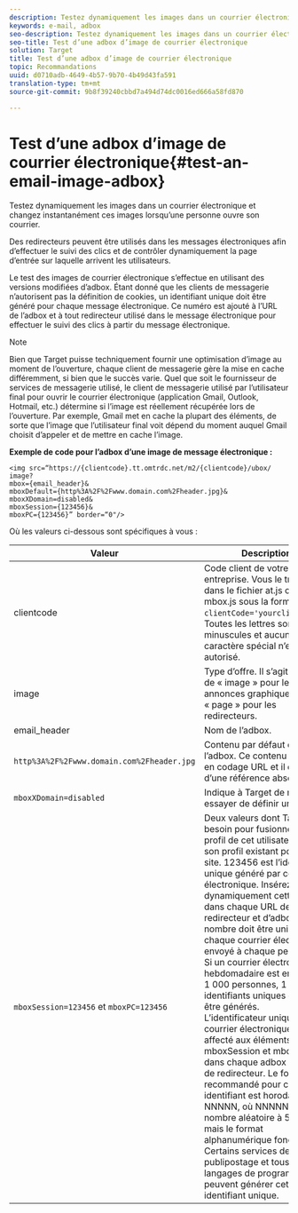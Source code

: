 ```yaml
---
description: Testez dynamiquement les images dans un courrier électronique et changez instantanément ces images lorsqu’une personne ouvre son courrier.
keywords: e-mail, adbox
seo-description: Testez dynamiquement les images dans un courrier électronique et changez instantanément ces images lorsqu’une personne ouvre son courrier.
seo-title: Test d’une adbox d’image de courrier électronique
solution: Target
title: Test d’une adbox d’image de courrier électronique
topic: Recommandations
uuid: d0710adb-4649-4b57-9b70-4b49d43fa591
translation-type: tm+mt
source-git-commit: 9b8f39240cbbd7a494d74dc0016ed666a58fd870

---
```



# Test d’une adbox d’image de courrier électronique{#test-an-email-image-adbox}

Testez dynamiquement les images dans un courrier électronique et changez instantanément ces images lorsqu’une personne ouvre son courrier.

Des redirecteurs peuvent être utilisés dans les messages électroniques afin d’effectuer le suivi des clics et de contrôler dynamiquement la page d’entrée sur laquelle arrivent les utilisateurs.

Le test des images de courrier électronique s’effectue en utilisant des versions modifiées d’adbox. Étant donné que les clients de messagerie n’autorisent pas la définition de cookies, un identifiant unique doit être généré pour chaque message électronique. Ce numéro est ajouté à l’URL de l’adbox et à tout redirecteur utilisé dans le message électronique pour effectuer le suivi des clics à partir du message électronique.

>[!NOTE]
>
>Bien que Target puisse techniquement fournir une optimisation d’image au moment de l’ouverture, chaque client de messagerie gère la mise en cache différemment, si bien que le succès varie. Quel que soit le fournisseur de services de messagerie utilisé, le client de messagerie utilisé par l’utilisateur final pour ouvrir le courrier électronique (application Gmail, Outlook, Hotmail, etc.) détermine si l’image est réellement récupérée lors de l’ouverture. Par exemple, Gmail met en cache la plupart des éléments, de sorte que l’image que l’utilisateur final voit dépend du moment auquel Gmail choisit d’appeler et de mettre en cache l’image.

**Exemple de code pour l’adbox d’une image de message électronique :**

```
<img src=“https://{clientcode}.tt.omtrdc.net/m2/​{clientcode}/ubox/​image?
mbox={email_header}&
mboxDefault=​{http%3A%2F%2Fwww.domain.com%2Fheader.jpg}&
mboxXDomain=disabled&
mboxSession={123456}&
mboxPC={123456}” border=“0"/>
```

Où les valeurs ci-dessous sont spécifiques à vous :

| Valeur | Description |
|--- |--- |
| clientcode | Code client de votre entreprise. Vous le trouverez dans le fichier at.js ou mbox.js sous la forme `clientCode='yourclientcode'`. Toutes les lettres sont en minuscules et aucun caractère spécial n’est autorisé. |
| image | Type d’offre. Il s’agit toujours de « image » pour les annonces graphiques et de « page » pour les redirecteurs. |
| email_header | Nom de l’adbox. |
| `http%3A%2F%2Fwww.domain.com%2Fheader.jpg` | Contenu par défaut de l’adbox. Ce contenu doit être en codage URL et il doit s’agir d’une référence absolue. |
| `mboxXDomain=disabled` | Indique à Target de ne pas essayer de définir un cookie. |
| `mboxSession=123456` et `mboxPC=123456` | Deux valeurs dont Target a besoin pour fusionner le profil de cet utilisateur avec son profil existant pour votre site. 123456 est l’identifiant unique généré par courrier électronique. Insérez dynamiquement cette valeur dans chaque URL de redirecteur et d’adbox. Ce nombre doit être unique pour chaque courrier électronique envoyé à chaque personne. Si un courrier électronique hebdomadaire est envoyé à 1 000 personnes, 1 000 identifiants uniques doivent être générés.<br>L’identificateur unique par courrier électronique doit être affecté aux éléments mboxSession et mboxPC dans chaque adbox et URL de redirecteur. Le format recommandé pour cet identifiant est horodatage-NNNNN, où NNNNN est un nombre aléatoire à 5 chiffres, mais le format alphanumérique fonctionne. Certains services de publipostage et tous les langages de programmation peuvent générer cet identifiant unique. |